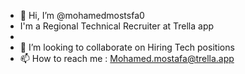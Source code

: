- 👋 Hi, I’m @mohamedmostsfa0
- I'm a Regional Technical Recruiter at Trella app 
- 
- 💞️ I’m looking to collaborate on Hiring Tech positions 
- 📫 How to reach me : Mohamed.mostafa@trella.app

<!---
mohamedmostsfa0/mohamedmostsfa0 is a ✨ special ✨ repository because its `README.md` (this file) appears on your GitHub profile.
You can click the Preview link to take a look at your changes.
--->
